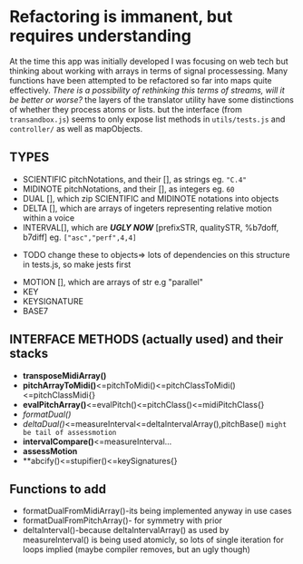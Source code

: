 # Refactoring is immanent, but requires understanding

At the time this app was initially developed I was focusing on web tech but thinking about working with arrays in terms of signal processessing. Many functions have been attempted to be refactored so far into maps quite effectively. 
*There is a  possibility of rethinking this terms of streams, will it be better or worse?*
the layers of the translator utility have some distinctions of whether they process atoms or lists. but the interface (from `transandbox.js`) seems to only expose list methods in `utils/tests.js` and `controller/` as well as mapObjects.

## TYPES
- SCIENTIFIC pitchNotations, and their [], as strings eg. `"C.4"`
- MIDINOTE pitchNotations, and their [], as integers eg. `60`
- DUAL [], which zip SCIENTIFIC and MIDINOTE notations into objects
- DELTA [], which are arrays of ingeters representing relative motion within a voice
- INTERVAL[], which are ***UGLY NOW*** [prefixSTR, qualitySTR, %b7doff, b7diff] eg. `["asc","perf",4,4]`
* TODO change these to objects=> lots of dependencies on this structure in tests.js, so make jests first
- MOTION [], which are arrays of str e.g "parallel"
- KEY
- KEYSIGNATURE
- BASE7


## INTERFACE METHODS (actually used) and their stacks
- **transposeMidiArray()**
- **pitchArrayToMidi()**<=pitchToMidi()<=pitchClassToMidi()<=pitchClassMidi{}
- **evalPitchArray()**<=evalPitch()<=pitchClass()<=midiPitchClass{}
- *formatDual()*
- *deltaDual()*<=measureInterval<=deltaIntervalArray(),pitchBase() `might be tail of assessmotion`
- **intervalCompare()**<=measureInterval...
- **assessMotion**
- **abcify()<=stupifier()<=keySignatures{}

## Functions to add 
- formatDualFromMidiArray()-its being implemented anyway in use cases
- formatDualFromPitchArray()- for symmetry with prior
- deltaInterval()-because deltaIntervalArray() as used by measureInterval() is being used atomicly, so lots of single iteration for loops implied (maybe compiler removes, but an ugly though)